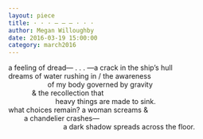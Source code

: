 ```yaml
---
layout: piece
title: · · · – – – · · ·
author: Megan Willoughby
date: 2016-03-19 15:00:00
category: march2016
---
```

a feeling of dread&mdash; . . . &mdash;a crack in the ship&rsquo;s hull<br />
dreams of water rushing in / the awareness<br />
&nbsp;&nbsp;&nbsp;&nbsp;&nbsp;&nbsp;&nbsp;&nbsp;&nbsp;&nbsp;&nbsp;&nbsp;&nbsp;&nbsp;&nbsp;&nbsp;&nbsp;&nbsp;&nbsp;&nbsp;of my body governed by gravity<br />
&nbsp;&nbsp;&nbsp;&nbsp;&nbsp;&nbsp;&nbsp;&nbsp;&nbsp;&nbsp;&nbsp;&nbsp;&amp; the recollection that<br />
&nbsp;&nbsp;&nbsp;&nbsp;&nbsp;&nbsp;&nbsp;&nbsp;&nbsp;&nbsp;&nbsp;&nbsp;&nbsp;&nbsp;&nbsp;&nbsp;&nbsp;&nbsp;&nbsp;&nbsp;&nbsp;&nbsp;&nbsp;&nbsp;heavy things are made to sink.<br />
what choices remain? a woman screams &amp;<br />
&nbsp;&nbsp;&nbsp;&nbsp;&nbsp;&nbsp;&nbsp;&nbsp;a chandelier crashes&mdash;<br />
&nbsp;&nbsp;&nbsp;&nbsp;&nbsp;&nbsp;&nbsp;&nbsp;&nbsp;&nbsp;&nbsp;&nbsp;&nbsp;&nbsp;&nbsp;&nbsp;&nbsp;&nbsp;&nbsp;&nbsp;&nbsp;&nbsp;&nbsp;&nbsp;&nbsp;&nbsp;&nbsp;&nbsp;a dark shadow spreads across the floor.